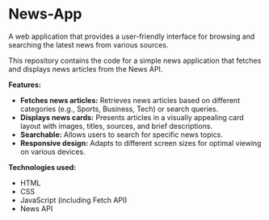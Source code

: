 # News-App
A web application that provides a user-friendly interface for browsing and searching the latest news from various sources.

This repository contains the code for a simple news application that fetches and displays news articles from the News API.

**Features:**

* **Fetches news articles:** Retrieves news articles based on different categories (e.g., Sports, Business, Tech) or search queries.
* **Displays news cards:** Presents articles in a visually appealing card layout with images, titles, sources, and brief descriptions.
* **Searchable:** Allows users to search for specific news topics.
* **Responsive design:** Adapts to different screen sizes for optimal viewing on various devices.

**Technologies used:**

* HTML
* CSS
* JavaScript (including Fetch API)
* News API
